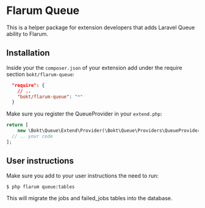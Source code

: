 # Flarum Queue

This is a helper package for extension developers that adds Laravel Queue ability to Flarum.

## Installation

Inside your the `composer.json` of your extension add under the require section `bokt/flarum-queue`:

```json
  "require": {
    // ..
    "bokt/flarum-queue": "*"
  }
```

Make sure you register the QueueProvider in your `extend.php`:

```php
return [
    new \Bokt\Queue\Extend\Provider(\Bokt\Queue\Providers\QueueProvider::class),
  // .. your code
];
```

## User instructions

Make sure you add to your user instructions the need to run:

```bash
$ php flarum queue:tables
```

This will migrate the jobs and failed_jobs tables into the database.
